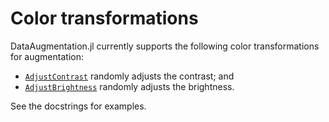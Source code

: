# Color transformations

DataAugmentation.jl currently supports the following color transformations for augmentation:

- [`AdjustContrast`](#) randomly adjusts the contrast; and
- [`AdjustBrightness`](#) randomly adjusts the brightness.

See the docstrings for examples.